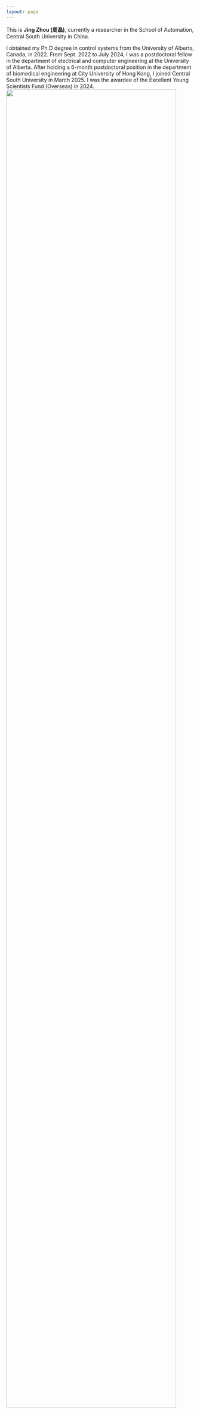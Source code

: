 ```yaml
---
layout: page
---
```


This is **Jing Zhou (周晶)**, currently a researcher in the School of Automation, Central South University in China. 

I obtained my Ph.D degree in control systems from the University of Alberta, Canada, in 2022. From Sept. 2022 to July 2024, I was a postdoctoral fellow in the department of electrical and computer engineering at the University of Alberta. After holding a 6-month postdoctoral position in the department of biomedical engineering at City University of Hong Kong, I joined Central South University in March 2025. I was the awardee of the Excellent Young Scientists Fund (Overseas) in 2024. 
<img src="{'images/jingzhouGroup.jpeg' | relative_url }" class="floatpic" style="width: 95%; 
    min-width: 250px;
    height: auto;
    border-radius: 8px;">

## Research Interests

- Fault Detection and Fault-Tolerant Control 
- Cyber-Physical Security of Network Control Systems
- Advanced Alarm Management in Process Industry

---

## Educational Background

- **2011.09 -- 2015.06**: Bachelors' Degree, Mechanical Engineering, Huazhong University of Science and Technology.
- **2015.09 -- 2018.06**: Master' Degree, College of Engineering, Peking University (Supervisor: Prof. Ying Yang).
- **2018.09 -- 2022.08**: Doctoral' Degree, Department of Electrical and Computer Engineering, University of Alberta (Supervisor: Prof. Tongwen Chen).

## Work Experiences

- **2022.09 -- 2024.07**: Postdoctoral Fellow, Department of Electrical and Computer Engineering, University of Alberta (Supervisor: Prof. Tongwen Chen).
- **2024.08 -- 2025.02**: Postdoctoral Fellow, Department of Mechanical Engineering, City University of Hong Kong (Supervisor: Prof. Lu Liu).
- **2025.03 -- Present**: Researcher, School of Automation, Central South University.

